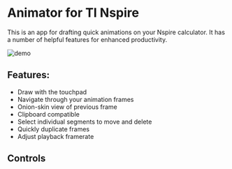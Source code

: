 # Animator for TI Nspire
This is an app for drafting quick animations on your Nspire calculator.
It has a number of helpful features for enhanced productivity.

![demo]("nspire-animator/img/demo.gif" "Demonstration")

## Features:
- Draw with the touchpad
- Navigate through your animation frames
- Onion-skin view of previous frame
- Clipboard compatible
- Select individual segments to move and delete
- Quickly duplicate frames
- Adjust playback framerate

## Controls